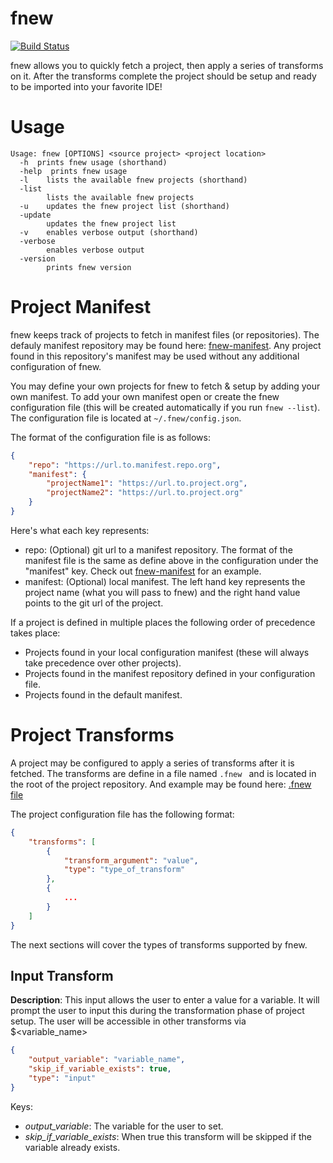 # fnew
[![Build Status](https://travis-ci.com/ncipollo/fnew.svg?branch=master)](https://travis-ci.com/ncipollo/fnew)

fnew allows you to quickly fetch a project, then apply a series of transforms on it. After the transforms complete the project should be setup and ready to be imported into your favorite IDE!

# Usage
```
Usage: fnew [OPTIONS] <source project> <project location>
  -h  prints fnew usage (shorthand)
  -help  prints fnew usage
  -l	lists the available fnew projects (shorthand)
  -list
    	lists the available fnew projects
  -u	updates the fnew project list (shorthand)
  -update
    	updates the fnew project list
  -v	enables verbose output (shorthand)
  -verbose
    	enables verbose output
  -version
    	prints fnew version
```

# Project Manifest
fnew keeps track of projects to fetch in manifest files (or repositories). The defauly manifest repository may be found here: 
[fnew-manifest](https://github.com/file-new/fnew-manifest). Any project found in this repository's manifest may be used without any additional configuration of fnew.

You may define your own projects for fnew to fetch & setup by adding your own manifest. To add your own manifest open or create the fnew configuration file (this will be created automatically if you run `fnew --list`). The configuration file is located at `~/.fnew/config.json`.

The format of the configuration file is as follows:
```json
{
    "repo": "https://url.to.manifest.repo.org",
    "manifest": {
        "projectName1": "https://url.to.project.org",
        "projectName2": "https://url.to.project.org"
    }
}
```
Here's what each key represents:
* repo: (Optional) git url to a manifest repository. The format of the manifest file is the same as define above in the configuration under the "manifest" key. Check out [fnew-manifest](https://github.com/file-new/fnew-manifest) for an example.
* manifest: (Optional) local manifest. The left hand key represents the project name (what you will pass to fnew) and the right hand value points to the git url of the project.

If a project is defined in multiple places the following order of precedence takes place:
* Projects found in your local configuration manifest (these will always take precedence over other projects).
* Projects found in the manifest repository defined in your configuration file.
* Projects found in the default manifest.

# Project Transforms
A project may be configured to apply a series of transforms after it is fetched. The transforms are define in a file named `.fnew ` and is located in the root of the project repository. And example may be found here: [.fnew file](https://github.com/file-new/fnew-test-project/blob/master/.fnew)

The project configuration file has the following format:
```json
{
    "transforms": [
        {
            "transform_argument": "value",
            "type": "type_of_transform"
        },
        {
            ...
        }
    ]
}
```

The next sections will cover the types of transforms supported by fnew.

## Input Transform
**Description**: This input allows the user to enter a value for a variable. It will prompt the user to input this during the transformation phase of project setup. The user will be accessible in other transforms via $<variable_name>

```json
{
    "output_variable": "variable_name",
    "skip_if_variable_exists": true,
    "type": "input"
}
```
Keys:
* *output_variable*: The variable for the user to set.
* *skip_if_variable_exists*: When true this transform will be skipped if the variable already exists.


